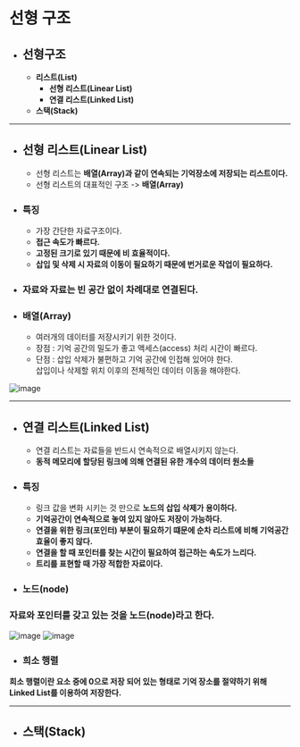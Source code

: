# 선형 구조

* ## 선형구조
  * **리스트(List)**
    * **선형 리스트(Linear List)**
    * **연결 리스트(Linked List)**
  * **스택(Stack)**
-----

* ## 선형 리스트(Linear List)
  * 선형 리스트는 **배열(Array)과 같이 연속되는 기억장소에 저장되는 리스트이다.**
  * 선형 리스트의 대표적인 구조 -> **배열(Array)**
* ### 특징
  * 가장 간단한 자료구조이다.
  * **접근 속도가 빠르다.**
  * **고정된 크기로 있기 때문에 비 효율적이다.**
  * **삽입 및 삭제 시 자료의 이동이 필요하기 때문에 번거로운 작업이 필요하다.**
* ### 자료와 자료는 빈 공간 없이 차례대로 연결된다.

* ### 배열(Array)
  * 여러개의 데이터를 저장시키기 위한 것이다.
  * 장점 : 기억 공간의 밀도가 좋고 액세스(access) 처리 시간이 빠르다.
  * 단점 : 삽입 삭제가 불편하고 기억 공간에 인접해 있어야 한다.   
    삽입이나 삭제할 위치 이후의 전체적인 데이터 이동을 해야한다.
  
![image](https://user-images.githubusercontent.com/107795830/226501107-b5f90bf8-426e-4c38-924c-9d6c50708e9f.png)

-----


* ## 연결 리스트(Linked List)
  * 연결 리스트는 자료들을 반드시 연속적으로 배열시키지 않는다. 
  * **동적 메모리에 할당된 링크에 의해 연결된 유한 개수의 데이터 원소들**
* ### 특징
  * 링크 값을 변화 시키는 것 만으로 **노드의 삽입 삭제가 용이하다.**
  * **기억공간이 연속적으로 놓여 있지 않아도 저장이 가능하다.**
  * **연결을 위한 링크(포인터) 부분이 필요하기 떄문에 순차 리스트에 비해 기억공간 효율이 좋지 않다.**
  * **연결을 할 때 포인터를 찾는 시간이 필요하여 접근하는 속도가 느리다.**
  * **트리를 표현할 때 가장 적합한 자료이다.**
  
* ### 노드(node)
### 자료와 포인터를 갖고 있는 것을 노드(node)라고 한다.
![image](https://user-images.githubusercontent.com/107795830/226497844-0d4ecdf7-bb33-409f-a05b-e6668acabad8.png)
![image](https://user-images.githubusercontent.com/107795830/226497920-c94e40ae-183e-4452-b02f-74435258d212.png)

* ### 희소 행렬
**희소 행렬이란 요소 중에 0으로 저장 되어 있는 형태로 기억 장소를 절약하기 위해 Linked List를 이용하여 저장한다.**

-----

* ## 스택(Stack)
